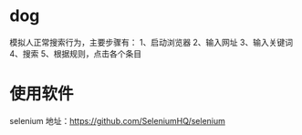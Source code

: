 # dog
模拟人正常搜索行为，主要步骤有：
1、启动浏览器
2、输入网址
3、输入关键词
4、搜索
5、根据规则，点击各个条目

# 使用软件
selenium 地址：https://github.com/SeleniumHQ/selenium

